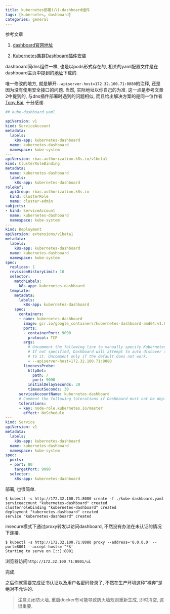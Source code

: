 ```yaml
---
title: kubernetes部署(八)-dashboard组件
tags: [kubernetes, dashboard]
categories: general
---
```


<!--

# kubernetes部署(八)-dashboard组件

<!tags!>: <!kubernetes!> <!dashboard!>

<!keys!>: tOizwxz79sjns:Gb

-->


参考文章

1. [dashboard官网地址](https://github.com/kubernetes/dashboard)

2. [Kubernetes集群Dashboard插件安装](http://tonybai.com/2017/01/19/install-dashboard-addon-for-k8s/?utm_source=tuicool&utm_medium=referral)

dashboard同dns组件一样, 也是以pods形式存在的, 相关的yaml配置文件是在dashboard主页中提到的[地址](https://git.io/kube-dashboard)下载的.

唯一修改的地方, 就是解开`--apiserver-host=172.32.100.71:8080`的注释, 还是因为没有使用安全接口的问题. 当然, 实际地址以你自己的为准. 这一点是参考文章2中提到的, 与dns插件部署时遇到的问题相似, 而且给出解决方案的是同一位作者[Tony Bai](http://tonybai.com/), 十分感谢.

```yaml
## kube-dashboard.yaml

apiVersion: v1
kind: ServiceAccount
metadata:
  labels:
    k8s-app: kubernetes-dashboard
  name: kubernetes-dashboard
  namespace: kube-system
---
apiVersion: rbac.authorization.k8s.io/v1beta1
kind: ClusterRoleBinding
metadata:
  name: kubernetes-dashboard
  labels:
    k8s-app: kubernetes-dashboard
roleRef:
  apiGroup: rbac.authorization.k8s.io
  kind: ClusterRole
  name: cluster-admin
subjects:
- kind: ServiceAccount
  name: kubernetes-dashboard
  namespace: kube-system
---
kind: Deployment
apiVersion: extensions/v1beta1
metadata:
  labels:
    k8s-app: kubernetes-dashboard
  name: kubernetes-dashboard
  namespace: kube-system
spec:
  replicas: 1
  revisionHistoryLimit: 10
  selector:
    matchLabels:
      k8s-app: kubernetes-dashboard
  template:
    metadata:
      labels:
        k8s-app: kubernetes-dashboard
    spec:
      containers:
      - name: kubernetes-dashboard
        image: gcr.io/google_containers/kubernetes-dashboard-amd64:v1.6.1
        ports:
        - containerPort: 9090
          protocol: TCP
        args:
          # Uncomment the following line to manually specify Kubernetes API server Host
          # If not specified, Dashboard will attempt to auto discover the API server and connect
          # to it. Uncomment only if the default does not work.
          - --apiserver-host=172.32.100.71:8080
        livenessProbe:
          httpGet:
            path: /
            port: 9090
          initialDelaySeconds: 30
          timeoutSeconds: 30
      serviceAccountName: kubernetes-dashboard
      # Comment the following tolerations if Dashboard must not be deployed on master
      tolerations:
      - key: node-role.kubernetes.io/master
        effect: NoSchedule
---
kind: Service
apiVersion: v1
metadata:
  labels:
    k8s-app: kubernetes-dashboard
  name: kubernetes-dashboard
  namespace: kube-system
spec:
  ports:
  - port: 80
    targetPort: 9090
  selector:
    k8s-app: kubernetes-dashboard
```

部署, 也很简单.

```
$ kubectl -s http://172.32.100.71:8080 create -f ./kube-dashboard.yaml 
serviceaccount "kubernetes-dashboard" created
clusterrolebinding "kubernetes-dashboard" created
deployment "kubernetes-dashboard" created
service "kubernetes-dashboard" created
```

insecure模式下通过proxy转发以访问dashboard, 不然没有办法在未认证的情况下连接.

```
$ kubectl -s http://172.32.100.71:8080 proxy --address='0.0.0.0' --port=8001 --accept-hosts='^*$'
Starting to serve on [::]:8001
```

浏览器访问`http://172.32.100.71:8001/ui`

完成.

之后你就需要完成证书认证以及用户名密码登录了, 不然在生产环境这种"裸奔"是绝对不允许的.

> 注意关闭防火墙, 重启docker有可能导致防火墙规则重新生成, 即时清空, 这很重要.